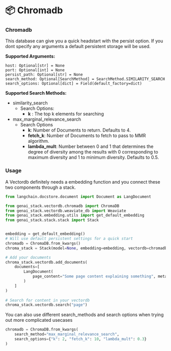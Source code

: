 # 📦 Chromadb

### Chromadb

This database can give you a quick headstart with the persist option. If you dont specify any arguments a default persistent storage will be used.&#x20;



**Supported Arguments:**

```
host: Optional[str] = None
port: Optional[int] = None
persist_path: Optional[str] = None
search_method: Optional[SearchMethod] = SearchMethod.SIMILARITY_SEARCH
search_options: Optional[dict] = Field(default_factory=dict)
```

**Supported Search Methods:**

* similarity\_search
  * Search Options:
    * **k** : The top k elements for searching&#x20;
* max\_marginal\_relevance\_search
  * Search Options
    * **k**: Number of Documents to return. Defaults to 4.&#x20;
    * **fetch\_k**: Number of Documents to fetch to pass to MMR algorithm.&#x20;
    * **lambda\_mult**: Number between 0 and 1 that determines the degree of diversity among the results with 0 corresponding to maximum diversity and 1 to minimum diversity. Defaults to 0.5.

### Usage

A Vectordb definitely needs a embedding function and you connect these two components through a stack.&#x20;

```python
from langchain.docstore.document import Document as LangDocument

from genai_stack.vectordb.chromadb import ChromaDB
from genai_stack.vectordb.weaviate_db import Weaviate
from genai_stack.embedding.utils import get_default_embedding
from genai_stack.stack.stack import Stack


embedding = get_default_embedding()
# Will use default persistent settings for a quick start
chromadb = ChromaDB.from_kwargs()
chroma_stack = Stack(model=None, embedding=embedding, vectordb=chromadb)

# Add your documents
chroma_stack.vectordb.add_documents(
    documents=[
        LangDocument(
            page_content="Some page content explaining something", metadata={"some_metadata": "some_metadata"}
        )
    ]
)
        
# Search for content in your vectordb
chroma_stack.vectordb.search("page")
```

You can also use different search\_methods and search options when trying out more complicated usecases

```python
chromadb = ChromaDB.from_kwargs(
    search_method="max_marginal_relevance_search", 
    search_options={"k": 2, "fetch_k": 10, "lambda_mult": 0.3}
)
```
